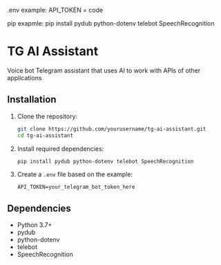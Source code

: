 .env example:
API_TOKEN = code


pip exapmle:
pip install pydub python-dotenv telebot SpeechRecognition

# TG AI Assistant

Voice bot Telegram assistant that uses AI to work with APIs of other applications

## Installation

1. Clone the repository:
   ```bash
   git clone https://github.com/yourusername/tg-ai-assistant.git
   cd tg-ai-assistant
   ```

2. Install required dependencies:
   ```bash
   pip install pydub python-dotenv telebot SpeechRecognition
   ```

3. Create a `.env` file based on the example:
   ```
   API_TOKEN=your_telegram_bot_token_here
   ```

## Dependencies

- Python 3.7+
- pydub
- python-dotenv
- telebot
- SpeechRecognition
